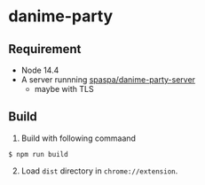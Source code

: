 # danime-party

## Requirement
- Node 14.4
- A server runnning [spaspa/danime-party-server](https://github.com/spaspa/danime-party-server)
  - maybe with TLS

## Build
1. Build with following commaand
```
$ npm run build
```

2. Load `dist` directory in `chrome://extension`.